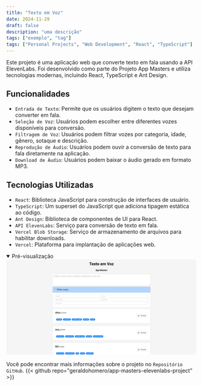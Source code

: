 ```yaml
---
title: "Texto em Voz"
date: 2024-11-29
draft: false
description: "uma descrição"
tags: ["exemplo", "tag"]
tags: ["Personal Projects", "Web Development", "React", "TypeScript"]
---
```

Este projeto é uma aplicação web que converte texto em fala usando a API ElevenLabs. Foi desenvolvido como parte do Projeto App Masters e utiliza tecnologias modernas, incluindo React, TypeScript e Ant Design.

## Funcionalidades

- `Entrada de Texto`: Permite que os usuários digitem o texto que desejam converter em fala.
- `Seleção de Voz`: Usuários podem escolher entre diferentes vozes disponíveis para conversão.
- `Filtragem de Voz`: Usuários podem filtrar vozes por categoria, idade, gênero, sotaque e descrição.
- `Reprodução de Áudio`: Usuários podem ouvir a conversão de texto para fala diretamente na aplicação.
- `Download de Áudio`: Usuários podem baixar o áudio gerado em formato MP3.

## Tecnologias Utilizadas

- `React`: Biblioteca JavaScript para construção de interfaces de usuário.
- `TypeScript`: Um superset do JavaScript que adiciona tipagem estática ao código.
- `Ant Design`: Biblioteca de componentes de UI para React.
- `API ElevenLabs`: Serviço para conversão de texto em fala.
- `Vercel Blob Storage`: Serviço de armazenamento de arquivos para habilitar downloads.
- `Vercel`: Plataforma para implantação de aplicações web.

<details style="cursor:pointer" open><summary>Pré-visualização</summary>
  <img src="featured.png" style="border-radius:2%">
</details>

Você pode encontrar mais informações sobre o projeto no `Repositório GitHub`.
{{< github repo="geraldohomero/app-masters-elevenlabs-project" >}}